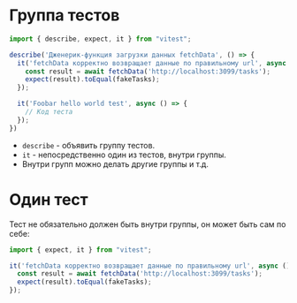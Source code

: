 # Группа тестов

```javascript
import { describe, expect, it } from "vitest";

describe('Дженерик-функция загрузки данных fetchData', () => {
  it('fetchData корректно возвращает данные по правильному url', async () => {
    const result = await fetchData('http://localhost:3099/tasks');
    expect(result).toEqual(fakeTasks);
  });

  it('Foobar hello world test', async () => {
    // Код теста
  });
})
```

* `describe` - объявить группу тестов.
* `it` - непосредственно один из тестов, внутри группы.
* Внутри групп можно делать другие группы и т.д.

# Один тест

Тест не обязательно должен быть внутри группы, он может быть сам по себе:

```javascript
import { expect, it } from "vitest";

it('fetchData корректно возвращает данные по правильному url', async () => {
  const result = await fetchData('http://localhost:3099/tasks');
  expect(result).toEqual(fakeTasks);
});
```

